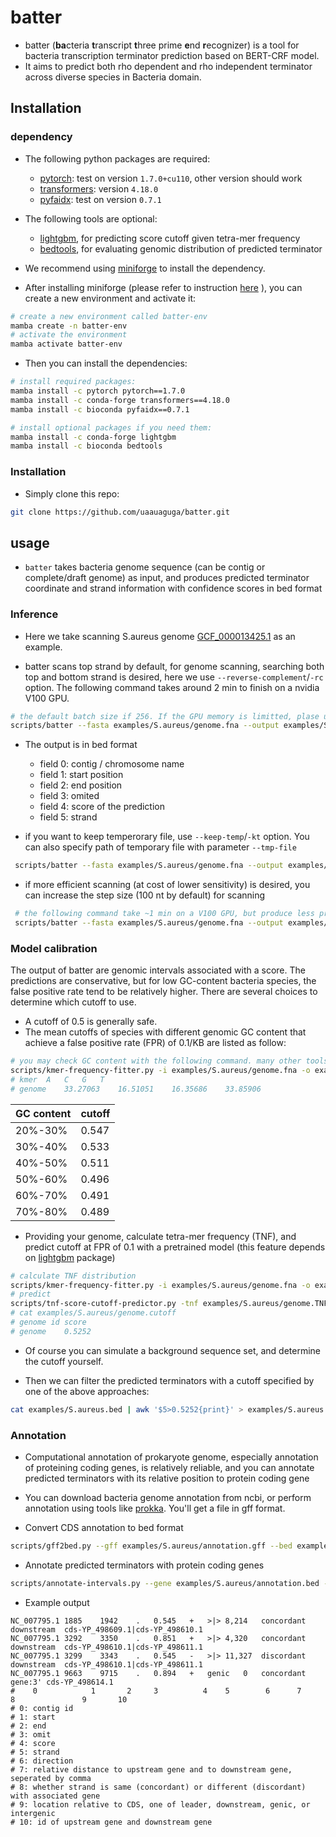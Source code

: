 # batter

- batter (**ba**cteria **t**ranscript **t**hree prime **e**nd **r**ecognizer) is a tool for bacteria transcription terminator prediction based on BERT-CRF model. 
- It aims to predict both rho dependent and rho independent terminator across diverse species in Bacteria domain.

## Installation

### dependency

- The following python packages are required:
  - [pytorch](https://pytorch.org/): test on version `1.7.0+cu110`, other version should work
  - [transformers](https://huggingface.co/docs/transformers/index): version `4.18.0`
  - [pyfaidx](https://pythonhosted.org/pyfaidx/): test on version `0.7.1`

- The following tools are optional:
  - [lightgbm](https://lightgbm.readthedocs.io/), for predicting score cutoff given tetra-mer frequency
  - [bedtools](https://bedtools.readthedocs.io/), for evaluating genomic distribution of predicted terminator

- We recommend using [miniforge](https://github.com/conda-forge/miniforge) to install the dependency. 
- After installing miniforge (please refer to instruction [here](https://github.com/conda-forge/miniforge?tab=readme-ov-file#install) ), you can create a new environment and activate it:

```bash
# create a new environment called batter-env
mamba create -n batter-env
# activate the environment
mamba activate batter-env
```

- Then you can install the dependencies:

```bash
# install required packages:
mamba install -c pytorch pytorch==1.7.0
mamba install -c conda-forge transformers==4.18.0
mamba install -c bioconda pyfaidx==0.7.1

# install optional packages if you need them:
mamba install -c conda-forge lightgbm
mamba install -c bioconda bedtools
```

### Installation

- Simply clone this repo:

```bash
git clone https://github.com/uaauaguga/batter.git 
```

## usage

- `batter` takes bacteria genome sequence (can be contig or complete/draft genome) as input, and produces predicted terminator coordinate and strand information with confidence scores in bed format

### Inference

- Here we take scanning S.aureus genome [GCF_000013425.1](https://ftp.ncbi.nlm.nih.gov/genomes/all/GCF/000/013/425/GCF_000013425.1_ASM1342v1/) as an example. 

- batter scans top strand by default, for genome scanning, searching both top and bottom strand is desired, here we use `--reverse-complement`/`-rc` option. The following command takes around 2 min to finish on a nvidia V100 GPU.

```bash
# the default batch size if 256. If the GPU memory is limitted, plase use a smaller batch size, eg. 64
scripts/batter --fasta examples/S.aureus/genome.fna --output examples/S.aureus.bed --device cuda:0 -rc
```

- The output is in bed format
  - field 0: contig / chromosome name
  - field 1: start position
  - field 2: end position
  - field 3: omited 
  - field 4: score of the prediction
  - field 5: strand

 
- if you want to keep temperorary file, use `--keep-temp`/`-kt` option. You can also specify path of temporary file with parameter `--tmp-file`
 
```bash
 scripts/batter --fasta examples/S.aureus/genome.fna --output examples/S.aureus.bed --device cuda:0 -rc -kt
```

- if more efficient scanning (at cost of lower sensitivity) is desired, you can increase the step size (100 nt by default) for scanning 

```bash
 # the following command take ~1 min on a V100 GPU, but produce less prediction
 scripts/batter --fasta examples/S.aureus/genome.fna --output examples/S.aureus.250.bed --device cuda:0 -rc --stride 250
```

### Model calibration

 The output of batter are genomic intervals associated with a score. The predictions are conservative, but for low GC-content bacteria species, the false positive rate tend to be relatively higher. There are several choices to determine which cutoff to use. 

- A cutoff of 0.5 is generally safe.
- The mean cutoffs of species with different genomic GC content that achieve a false positive rate (FPR) of 0.1/KB are listed as follow:

```bash
# you may check GC content with the following command. many other tools does same thing
scripts/kmer-frequency-fitter.py -i examples/S.aureus/genome.fna -o examples/S.aureus/genome.nuc.freq -k 1
# kmer	A	C	G	T
# genome	33.27063	16.51051	16.35686	33.85906
```

| GC content | cutoff |
| ---------- | ------ |  
| 20%-30%    | 0.547  |
| 30%-40%    | 0.533  |
| 40%-50%    | 0.511  |
| 50%-60%    | 0.496  |
| 60%-70%    | 0.491  |
| 70%-80%    | 0.489  |

- Providing your genome, calculate tetra-mer frequency (TNF), and predict cutoff at FPR of 0.1 with a pretrained model (this feature depends on [lightgbm](https://lightgbm.readthedocs.io/) package) 

```bash
# calculate TNF distribution 
scripts/kmer-frequency-fitter.py -i examples/S.aureus/genome.fna -o examples/S.aureus/genome.TNF
# predict 
scripts/tnf-score-cutoff-predictor.py -tnf examples/S.aureus/genome.TNF --scores examples/S.aureus/genome.cutoff 
# cat examples/S.aureus/genome.cutoff
# genome id	score
# genome	0.5252
```

- Of course you can simulate a background sequence set, and determine the cutoff yourself.

- Then we can filter the predicted terminators with a cutoff specified by one of the above approaches:

```bash
cat examples/S.aureus.bed | awk '$5>0.5252{print}' > examples/S.aureus.filtered.bed
```

### Annotation

- Computational annotation of prokaryote genome, especially annotation of proteining coding genes, is relatively reliable, and you can annotate predicted terminators with its relative position to protein coding gene
- You can download bacteria genome annotation from ncbi, or perform annotation using tools like [prokka](https://github.com/tseemann/prokka). You'll get a file in gff format.

- Convert CDS annotation to bed format

```bash
scripts/gff2bed.py --gff examples/S.aureus/annotation.gff --bed examples/S.aureus/annotation.bed --feature CDS --name ID
``` 
- Annotate predicted terminators with protein coding genes

```bash
scripts/annotate-intervals.py --gene examples/S.aureus/annotation.bed --bed examples/S.aureus.250.filtered.bed --contig examples/S.aureus/genome.fna.fai --output examples/S.aureus.250.filtered.annotated.bed
```

- Example output

```text
NC_007795.1	1885	1942	.	0.545	+	>|>	8,214	concordant	downstream	cds-YP_498609.1|cds-YP_498610.1
NC_007795.1	3292	3350	.	0.851	+	>|>	4,320	concordant	downstream	cds-YP_498610.1|cds-YP_498611.1
NC_007795.1	3299	3343	.	0.545	-	>|>	11,327	discordant	downstream	cds-YP_498610.1|cds-YP_498611.1
NC_007795.1	9663	9715	.	0.894	+	genic	0	concordant	gene:3'	cds-YP_498614.1
#    0            1       2     3          4    5        6      7            8               9       10
# 0: contig id    
# 1: start     
# 2: end  
# 3: omit
# 4: score
# 5: strand
# 6: direction
# 7: relative distance to upstream gene and to downstream gene, seperated by comma
# 8: whether strand is same (concordant) or different (discordant) with associated gene
# 9: location relative to CDS, one of leader, downstream, genic, or intergenic
# 10: id of upstream gene and downstream gene
```
